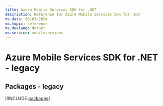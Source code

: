 ```yaml
---
title: Azure Mobile Services SDK for .NET
description: Reference for Azure Mobile Services SDK for .NET
ms.date: 06/03/2024
ms.topic: reference
ms.devlang: dotnet
ms.service: mobileservices
---
```

# Azure Mobile Services SDK for .NET - legacy
## Packages - legacy
[!INCLUDE [packages](mobile-services-index.md)]